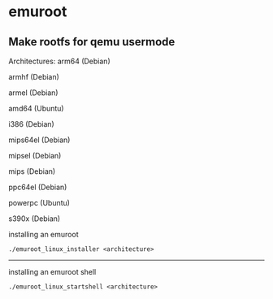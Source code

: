 # emuroot
Make rootfs for qemu usermode
---

Architectures: 
arm64 (Debian)

armhf (Debian)

armel (Debian)

amd64 (Ubuntu)

i386 (Debian)

mips64el (Debian)

mipsel (Debian)

mips (Debian)

ppc64el (Debian)

powerpc (Ubuntu)

s390x (Debian)


installing an emuroot

~~~
./emuroot_linux_installer <architecture>
~~~

---

installing an emuroot shell

~~~
./emuroot_linux_startshell <architecture>
~~~

